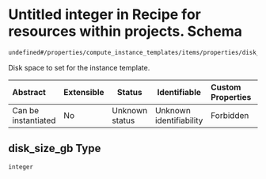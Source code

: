# Untitled integer in Recipe for resources within projects. Schema

```txt
undefined#/properties/compute_instance_templates/items/properties/disk_size_gb
```

Disk space to set for the instance template.


| Abstract            | Extensible | Status         | Identifiable            | Custom Properties | Additional Properties | Access Restrictions | Defined In                                                                                                          |
| :------------------ | ---------- | -------------- | ----------------------- | :---------------- | --------------------- | ------------------- | ------------------------------------------------------------------------------------------------------------------- |
| Can be instantiated | No         | Unknown status | Unknown identifiability | Forbidden         | Allowed               | none                | [resources.schema.json\*](../../../../../../../../../../tmp/182028425/resources.schema.json "open original schema") |

## disk_size_gb Type

`integer`
